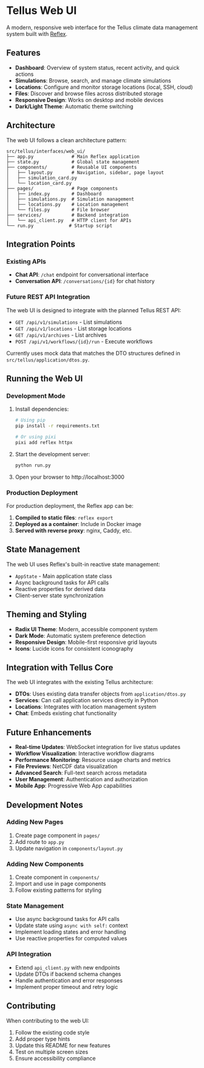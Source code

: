 # Tellus Web UI

A modern, responsive web interface for the Tellus climate data management system built with [Reflex](https://reflex.dev/).

## Features

- **Dashboard**: Overview of system status, recent activity, and quick actions
- **Simulations**: Browse, search, and manage climate simulations
- **Locations**: Configure and monitor storage locations (local, SSH, cloud)
- **Files**: Discover and browse files across distributed storage
- **Responsive Design**: Works on desktop and mobile devices
- **Dark/Light Theme**: Automatic theme switching

## Architecture

The web UI follows a clean architecture pattern:

```
src/tellus/interfaces/web_ui/
├── app.py              # Main Reflex application
├── state.py            # Global state management
├── components/         # Reusable UI components
│   ├── layout.py       # Navigation, sidebar, page layout
│   ├── simulation_card.py
│   └── location_card.py
├── pages/              # Page components
│   ├── index.py        # Dashboard
│   ├── simulations.py  # Simulation management
│   ├── locations.py    # Location management
│   └── files.py        # File browser
├── services/           # Backend integration
│   └── api_client.py   # HTTP client for APIs
└── run.py             # Startup script
```

## Integration Points

### Existing APIs
- **Chat API**: `/chat` endpoint for conversational interface
- **Conversation API**: `/conversations/{id}` for chat history

### Future REST API Integration
The web UI is designed to integrate with the planned Tellus REST API:

- `GET /api/v1/simulations` - List simulations
- `GET /api/v1/locations` - List storage locations  
- `GET /api/v1/archives` - List archives
- `POST /api/v1/workflows/{id}/run` - Execute workflows

Currently uses mock data that matches the DTO structures defined in `src/tellus/application/dtos.py`.

## Running the Web UI

### Development Mode

1. Install dependencies:
   ```bash
   # Using pip
   pip install -r requirements.txt
   
   # Or using pixi
   pixi add reflex httpx
   ```

2. Start the development server:
   ```bash
   python run.py
   ```

3. Open your browser to http://localhost:3000

### Production Deployment

For production deployment, the Reflex app can be:

1. **Compiled to static files**: `reflex export`
2. **Deployed as a container**: Include in Docker image
3. **Served with reverse proxy**: nginx, Caddy, etc.

## State Management

The web UI uses Reflex's built-in reactive state management:

- `AppState` - Main application state class
- Async background tasks for API calls
- Reactive properties for derived data
- Client-server state synchronization

## Theming and Styling

- **Radix UI Theme**: Modern, accessible component system
- **Dark Mode**: Automatic system preference detection
- **Responsive Design**: Mobile-first responsive grid layouts
- **Icons**: Lucide icons for consistent iconography

## Integration with Tellus Core

The web UI integrates with the existing Tellus architecture:

- **DTOs**: Uses existing data transfer objects from `application/dtos.py`
- **Services**: Can call application services directly in Python
- **Locations**: Integrates with location management system
- **Chat**: Embeds existing chat functionality

## Future Enhancements

- **Real-time Updates**: WebSocket integration for live status updates
- **Workflow Visualization**: Interactive workflow diagrams
- **Performance Monitoring**: Resource usage charts and metrics
- **File Previews**: NetCDF data visualization
- **Advanced Search**: Full-text search across metadata
- **User Management**: Authentication and authorization
- **Mobile App**: Progressive Web App capabilities

## Development Notes

### Adding New Pages

1. Create page component in `pages/`
2. Add route to `app.py`
3. Update navigation in `components/layout.py`

### Adding New Components  

1. Create component in `components/`
2. Import and use in page components
3. Follow existing patterns for styling

### State Management

- Use async background tasks for API calls
- Update state using `async with self:` context
- Implement loading states and error handling
- Use reactive properties for computed values

### API Integration

- Extend `api_client.py` with new endpoints
- Update DTOs if backend schema changes
- Handle authentication and error responses
- Implement proper timeout and retry logic

## Contributing

When contributing to the web UI:

1. Follow the existing code style
2. Add proper type hints
3. Update this README for new features
4. Test on multiple screen sizes
5. Ensure accessibility compliance